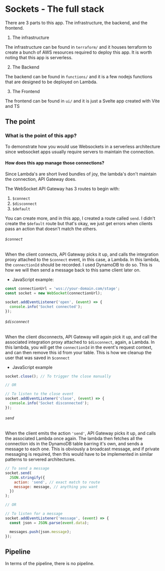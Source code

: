 # Sockets - The full stack

There are 3 parts to this app. The infrastructure, the backend, and the frontend.

1. The infrastructure

The infrastructure can be found in `terraform/` and it houses terraform to create a bunch of AWS resources required to deploy this app.
It is worth noting that this app is serverless.

2. The Backend

The backend can be found in `functions/` and it is a few nodejs functions that are designed to be deployed on Lambda.

3. The Frontend

The frontend can be found in `ui/` and it is just a Svelte app created with Vite and TS

## The point

### What is the point of this app?

To demonstrate how you would use Websockets in a serverless architecture since websocket apps usually require servers to maintain the connection.

#### How does this app manage those connections?

Since Lambda's are short lived bundles of joy, the lambda's don't maintain the connection, API Gateway does.

The WebSocket API Gateway has 3 routes to begin with:

1. `$connect`
2. `$disconnect`
3. `$default`

You can create more, and in this app, I created a route called `send`. I didn't create the `$default` route but that's okay, we just get errors when clients pass an action that doesn't match the others.

###### `$connect`

When the client connects, API Gateway picks it up, and calls the integration proxy attached to the `$connect` event, in this case, a Lambda.
In this lambda, the `connectionId` should be recorded. I used DynamoDB to do so. This is how we will then send a message back to this same client later on.

- JavaScript example:

```javascript
const connectionUrl = 'wss://your-domain.com/stage';
const socket = new WebSocket(connectionUrl);

socket.addEventListener('open', (event) => {
  console.info('Socket connected');
});
```

###### `$disconnect`

When the client disconnects, API Gateway will again pick it up, and call the associated integration proxy attached to `$disconnect`, again, a Lambda.
In this lambda, you will get the `connectionId` in the event's request context, and can then remove this id from your table. This is how we cleanup the user
that was saved in `$connect`

- JavaScript example

```javascript
socket.close(); // To trigger the close manually

// OR

// To listen to the close event
socket.addEventListener('close', (event) => {
  console.info('Socket disconnected');
});
```

###### `send`

When the client emits the action `'send'`, API Gateway picks it up, and calls the associated Lambda once again. The lambda then fetches all the connection ids in
the DynamoDB table barring it's own, and sends a message to each one. This is obviously a broadcast message, and if private messaging is required, then this would have to be implemented in similar patterns to servered architectures.

```javascript
// To send a message
socket.send(
  JSON.stringify({
    action: 'send', // exact match to route
    message: message, // anything you want
  })
);

// OR

// To listen for a message
socket.addEventListener('message', (event) => {
  const json = JSON.parse(event.data);

  messages.push(json.message);
});
```

## Pipeline

In terms of the pipeline, there is no pipeline.
